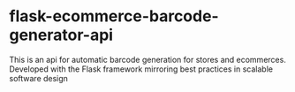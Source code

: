 ﻿# flask-ecommerce-barcode-generator-api
<p>This is an api for automatic barcode generation for stores and ecommerces. Developed with the Flask framework mirroring best practices in scalable software design</p>
